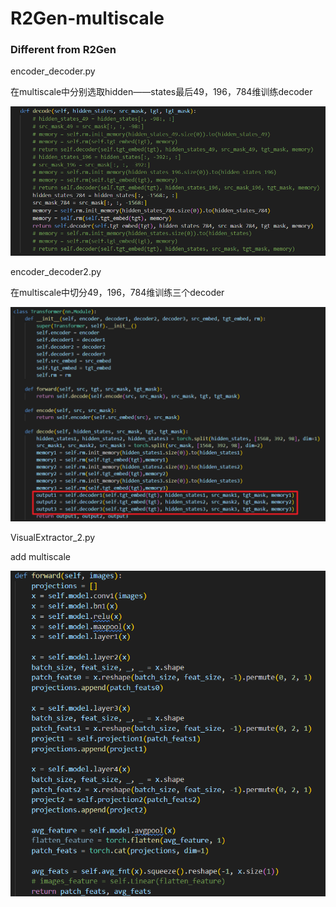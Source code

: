 # R2Gen-multiscale

### Different from R2Gen

encoder_decoder.py

在multiscale中分别选取hidden——states最后49，196，784维训练decoder

![image-20240517103845692](pic/image-20240517103845692.png)



encoder_decoder2.py

在multiscale中切分49，196，784维训练三个decoder

![image-20240517104411878](pic/image-20240517104411878.png)



VisualExtractor_2.py

add multiscale

![image-20240517104954321](pic/image-20240517104954321.png)
